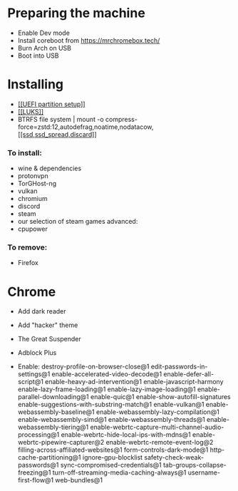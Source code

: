 <h1> Preparing the machine </h1>

- Enable Dev mode
- Install coreboot from https://mrchromebox.tech/
- Burn Arch on USB
- Boot into USB

<h1> Installing </h1>

<p>
  
- <a href="https://github.com/Phi-Mercuric/Chroom_Crackers/issues/7" target="_blank">[[UEFI partition setup]]</a>
- <a href="https://github.com/Phi-Mercuric/Chroom_Crackers/issues/7" target="_blank">[[LUKS]]</a>
- BTRFS file system | mount -o compress-force=zstd:12,autodefrag,noatime,nodatacow,<a href="https://github.com/Phi-Mercuric/Chroom_Crackers/issues/9" target="_blank">[[ssd,ssd_spread,discard]]</a>
</p>

<h3> To install: </h3>

- wine & dependencies
- protonvpn
- TorGHost-ng
- vulkan
- chromium
- discord
- steam
- our selection of steam games
advanced:
- cpupower

<h3> To remove: </h3>

- Firefox

<h1> Chrome </h1>

- Add dark reader
- Add "hacker" theme
- The Great Suspender
- Adblock Plus

- Enable:
destroy-profile-on-browser-close@1
edit-passwords-in-settings@1
enable-accelerated-video-decode@1
enable-defer-all-script@1
enable-heavy-ad-intervention@1
enable-javascript-harmony
enable-lazy-frame-loading@1
enable-lazy-image-loading@1
enable-parallel-downloading@1
enable-quic@1
enable-show-autofill-signatures
enable-suggestions-with-substring-match@1
enable-vulkan@1
enable-webassembly-baseline@1
enable-webassembly-lazy-compilation@1
enable-webassembly-simd@1
enable-webassembly-threads@1
enable-webassembly-tiering@1
enable-webrtc-capture-multi-channel-audio-processing@1
enable-webrtc-hide-local-ips-with-mdns@1
enable-webrtc-pipewire-capturer@2
enable-webrtc-remote-event-log@2
filling-across-affiliated-websites@1
form-controls-dark-mode@1
http-cache-partitioning@1
ignore-gpu-blocklist
safety-check-weak-passwords@1
sync-compromised-credentials@1
tab-groups-collapse-freezing@1
turn-off-streaming-media-caching-always@1
username-first-flow@1
web-bundles@1
